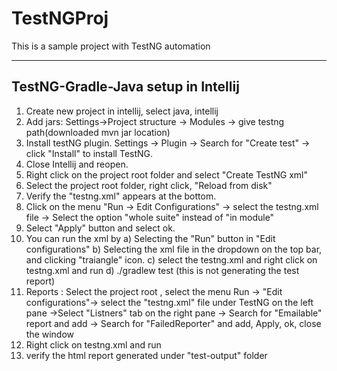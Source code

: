 # TestNGProj
This is a sample project with TestNG automation 

------------------------------------
TestNG-Gradle-Java setup in Intellij
------------------------------------
1. Create new project in intellij, select java, intellij
2. Add jars: Settings->Project structure -> Modules -> give testng path(downloaded mvn jar location)
3. Install testNG plugin. Settings -> Plugin -> Search for "Create test" -> click "Install" to install TestNG.
4. Close Intellij and reopen.
5. Right click on the project root folder and select "Create TestNG xml"
6. Select the project root folder, right click, "Reload from disk"
7. Verify the "testng.xml" appears at the bottom.
8. Click on the menu "Run -> Edit Configurations" -> select the testng.xml file -> Select the option "whole suite" instead of "in module"
9. Select "Apply" button and select ok.
10. You can run the xml by 
a) Selecting the "Run" button in "Edit configurations"
b) Selecting the xml file in the dropdown on the top bar, and clicking "traiangle" icon.
c) select the testng.xml and right click on testng.xml and run
d) ./gradlew test (this is not generating the test report)
11. Reports : Select the project root , select the menu Run -> "Edit configurations"-> select the "testng.xml" file under TestNG on the left pane ->Select "Listners" tab on the right pane -> Search for "Emailable" report and add -> Search for "FailedReporter" and add, Apply, ok, close the window
12. Right click on testng.xml and run
13. verify the html report generated under "test-output" folder

